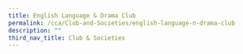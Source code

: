 ```yaml
---
title: English Language & Drama Club
permalink: /cca/Club-and-Societies/english-language-n-drama-club
description: ""
third_nav_title: Club & Societies
---
```

